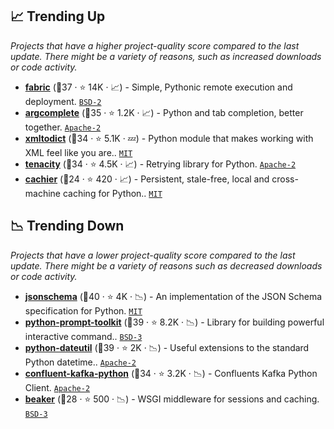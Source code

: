 ## 📈 Trending Up

_Projects that have a higher project-quality score compared to the last update. There might be a variety of reasons, such as increased downloads or code activity._

- <b><a href="https://github.com/fabric/fabric">fabric</a></b> (🥉37 ·  ⭐ 14K · 📈) - Simple, Pythonic remote execution and deployment. <code><a href="http://bit.ly/3rqEWVr">BSD-2</a></code>
- <b><a href="https://github.com/kislyuk/argcomplete">argcomplete</a></b> (🥈35 ·  ⭐ 1.2K · 📈) - Python and tab completion, better together. <code><a href="http://bit.ly/3nYMfla">Apache-2</a></code>
- <b><a href="https://github.com/martinblech/xmltodict">xmltodict</a></b> (🥈34 ·  ⭐ 5.1K · 💤) - Python module that makes working with XML feel like you are.. <code><a href="http://bit.ly/34MBwT8">MIT</a></code>
- <b><a href="https://github.com/jd/tenacity">tenacity</a></b> (🥈34 ·  ⭐ 4.5K · 📈) - Retrying library for Python. <code><a href="http://bit.ly/3nYMfla">Apache-2</a></code>
- <b><a href="https://github.com/python-cachier/cachier">cachier</a></b> (🥉24 ·  ⭐ 420 · 📈) - Persistent, stale-free, local and cross-machine caching for Python.. <code><a href="http://bit.ly/34MBwT8">MIT</a></code>

## 📉 Trending Down

_Projects that have a lower project-quality score compared to the last update. There might be a variety of reasons such as decreased downloads or code activity._

- <b><a href="https://github.com/python-jsonschema/jsonschema">jsonschema</a></b> (🥇40 ·  ⭐ 4K · 📉) - An implementation of the JSON Schema specification for Python. <code><a href="http://bit.ly/34MBwT8">MIT</a></code>
- <b><a href="https://github.com/prompt-toolkit/python-prompt-toolkit">python-prompt-toolkit</a></b> (🥈39 ·  ⭐ 8.2K · 📉) - Library for building powerful interactive command.. <code><a href="http://bit.ly/3aKzpTv">BSD-3</a></code>
- <b><a href="https://github.com/dateutil/dateutil">python-dateutil</a></b> (🥇39 ·  ⭐ 2K · 📉) - Useful extensions to the standard Python datetime.. <code><a href="http://bit.ly/3nYMfla">Apache-2</a></code>
- <b><a href="https://github.com/confluentinc/confluent-kafka-python">confluent-kafka-python</a></b> (🥈34 ·  ⭐ 3.2K · 📉) - Confluents Kafka Python Client. <code><a href="http://bit.ly/3nYMfla">Apache-2</a></code>
- <b><a href="https://github.com/bbangert/beaker">beaker</a></b> (🥉28 ·  ⭐ 500 · 📉) - WSGI middleware for sessions and caching. <code><a href="http://bit.ly/3aKzpTv">BSD-3</a></code>

